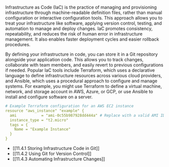 Infrastructure as Code (IaC) is the practice of managing and provisioning infrastructure through machine-readable definition files, rather than manual configuration or interactive configuration tools. This approach allows you to treat your infrastructure like software, applying version control, testing, and automation to manage and deploy changes. IaC promotes consistency, repeatability, and reduces the risk of human error in infrastructure management. It also enables faster deployment cycles and easier rollback procedures.

By defining your infrastructure in code, you can store it in a Git repository alongside your application code. This allows you to track changes, collaborate with team members, and easily revert to previous configurations if needed. Popular IaC tools include Terraform, which uses a declarative language to define infrastructure resources across various cloud providers, and Ansible, which uses a procedural approach to configure and manage systems. For example, you might use Terraform to define a virtual machine, network, and storage account in AWS, Azure, or GCP, or use Ansible to install and configure software on a server.

```yaml
# Example Terraform configuration for an AWS EC2 instance
resource "aws_instance" "example" {
  ami           = "ami-0c55b987928dd444a" # Replace with a valid AMI ID
  instance_type = "t2.micro"
  tags = {
    Name = "Example Instance"
  }
}
```

- [[11.4.1 Storing Infrastructure Code in Git]]
- [[11.4.2 Using Git for Version Control]]
- [[11.4.3 Automating Infrastructure Changes]]